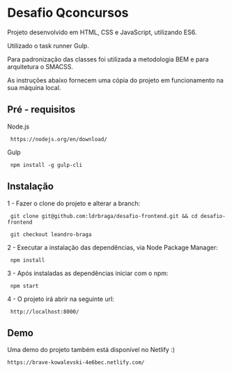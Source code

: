 # Desafio Qconcursos

Projeto desenvolvido em HTML, CSS e JavaScript, utilizando ES6.

Utilizado o task runner Gulp.

Para padronização das classes foi utilizada a metodologia BEM e para arquitetura o SMACSS.

As instruções abaixo fornecem uma cópia do projeto em funcionamento na sua máquina local.

## Pré - requisitos

Node.js

`` 
https://nodejs.org/en/download/
`` 

Gulp

`` 
npm install -g gulp-cli
`` 

## Instalação

1 - Fazer o clone do projeto e alterar a branch:

`` 
git clone git@github.com:ldrbraga/desafio-frontend.git && cd desafio-frontend
`` 

`` 
git checkout leandro-braga
`` 

2 - Executar a instalação das dependências, via Node Package Manager:

`` 
npm install 
`` 

3 - Após instaladas as dependências iniciar com o npm: 

`` 
npm start
`` 

4 - O projeto irá abrir na seguinte url:

`` 
http://localhost:8000/
`` 

## Demo 

Uma demo do projeto também está disponível no Netlify :)

``
https://brave-kowalevski-4e6bec.netlify.com/
`` 